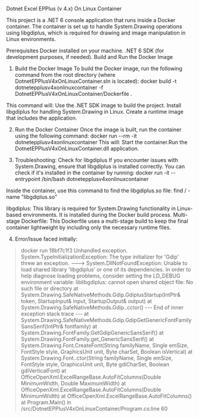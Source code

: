 Dotnet Excel EPPlus (v 4.x) On Linux Container

This project is a .NET 6 console application that runs inside a Docker container. The container is set up to handle System.Drawing operations using libgdiplus, which is required for drawing and image manipulation in Linux environments.

Prerequisites
Docker installed on your machine.
.NET 6 SDK (for development purposes, if needed).
Build and Run the Docker Image

1. Build the Docker Image
To build the Docker image, run the following command from the root directory (where DotnetEPPlusV4xOnLinuxContainer.sln is located):
docker build -t dotnetepplusv4xonlinuxcontainer -f DotnetEPPlusV4xOnLinuxContainer/Dockerfile .

This command will:
Use the .NET SDK image to build the project.
Install libgdiplus for handling System.Drawing in Linux.
Create a runtime image that includes the application.

2. Run the Docker Container
Once the image is built, run the container using the following command:
docker run --rm -it dotnetepplusv4xonlinuxcontainer
This will:
Start the container.Run the DotnetEPPlusV4xOnLinuxContainer.dll application.

3. Troubleshooting: Check for libgdiplus
If you encounter issues with System.Drawing, ensure that libgdiplus is installed correctly. You can check if it's installed in the container by running:
docker run -it --entrypoint /bin/bash dotnetepplusv4xonlinuxcontainer

Inside the container, use this command to find the libgdiplus.so file:
find / -name "libgdiplus.so"

libgdiplus: This library is required for System.Drawing functionality in Linux-based environments. It is installed during the Docker build process.
Multi-stage Dockerfile: This Dockerfile uses a multi-stage build to keep the final container lightweight by including only the necessary runtime files.


4. Error/Issue faced initially:
>docker run 18bf7c1f3
Unhandled exception. System.TypeInitializationException: The type initializer for 'Gdip' threw an exception.
 ---> System.DllNotFoundException: Unable to load shared library 'libgdiplus' or one of its dependencies. In order to help diagnose loading problems, consider setting the LD_DEBUG environment variable: liblibgdiplus: cannot open shared object file: No such file or directory
   at System.Drawing.SafeNativeMethods.Gdip.GdiplusStartup(IntPtr& token, StartupInput& input, StartupOutput& output)
   at System.Drawing.SafeNativeMethods.Gdip..cctor()
   --- End of inner exception stack trace ---
   at System.Drawing.SafeNativeMethods.Gdip.GdipGetGenericFontFamilySansSerif(IntPtr& fontfamily)
   at System.Drawing.FontFamily.GetGdipGenericSansSerif()
   at System.Drawing.FontFamily.get_GenericSansSerif()
   at System.Drawing.Font.CreateFont(String familyName, Single emSize, FontStyle style, GraphicsUnit unit, Byte charSet, Boolean isVertical)
   at System.Drawing.Font..ctor(String familyName, Single emSize, FontStyle style, GraphicsUnit unit, Byte gdiCharSet, Boolean gdiVerticalFont)
   at OfficeOpenXml.ExcelRangeBase.AutoFitColumns(Double MinimumWidth, Double MaximumWidth)
   at OfficeOpenXml.ExcelRangeBase.AutoFitColumns(Double MinimumWidth)
   at OfficeOpenXml.ExcelRangeBase.AutoFitColumns()
   at Program.Main() in /src/DotnetEPPlusV4xOnLinuxContainer/Program.cs:line 60
>
>
